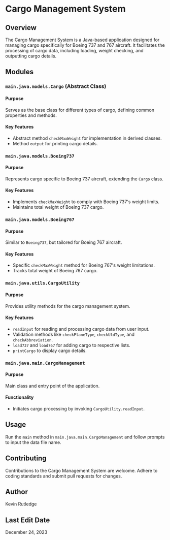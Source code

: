 # Cargo Management System

## Overview
The Cargo Management System is a Java-based application designed for managing cargo specifically for Boeing 737 and 767 aircraft. It facilitates the processing of cargo data, including loading, weight checking, and outputting cargo details.

## Modules

### `main.java.models.Cargo` (Abstract Class)
#### Purpose
Serves as the base class for different types of cargo, defining common properties and methods.
#### Key Features
- Abstract method `checkMaxWeight` for implementation in derived classes.
- Method `output` for printing cargo details.

### `main.java.models.Boeing737`
#### Purpose
Represents cargo specific to Boeing 737 aircraft, extending the `Cargo` class.
#### Key Features
- Implements `checkMaxWeight` to comply with Boeing 737's weight limits.
- Maintains total weight of Boeing 737 cargo.

### `main.java.models.Boeing767`
#### Purpose
Similar to `Boeing737`, but tailored for Boeing 767 aircraft.
#### Key Features
- Specific `checkMaxWeight` method for Boeing 767's weight limitations.
- Tracks total weight of Boeing 767 cargo.

### `main.java.utils.CargoUtility`
#### Purpose
Provides utility methods for the cargo management system.
#### Key Features
- `readInput` for reading and processing cargo data from user input.
- Validation methods like `checkPlaneType`, `checkUldType`, and `checkAbbreviation`.
- `load737` and `load767` for adding cargo to respective lists.
- `printCargo` to display cargo details.

### `main.java.main.CargoManagement`
#### Purpose
Main class and entry point of the application.
#### Functionality
- Initiates cargo processing by invoking `CargoUtility.readInput`.

## Usage
Run the `main` method in `main.java.main.CargoManagement` and follow prompts to input the data file name.

## Contributing
Contributions to the Cargo Management System are welcome. Adhere to coding standards and submit pull requests for changes.

## Author
Kevin Rutledge

## Last Edit Date
December 24, 2023
